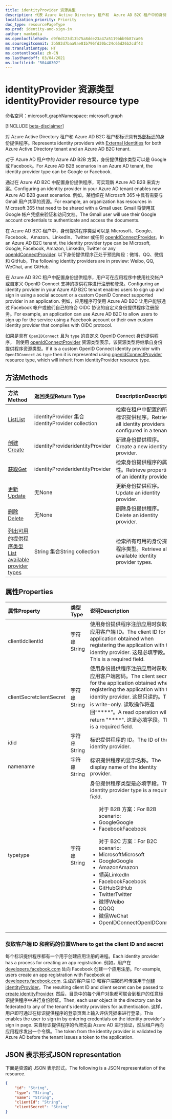 ```yaml
---
title: identityProvider 资源类型
description: 代表 Azure Active Directory 租户和  Azure AD B2C 租户中的身份提供程序。
localization_priority: Priority
doc_type: resourcePageType
ms.prod: identity-and-sign-in
author: namkedia
ms.openlocfilehash: d9f6d123d13b75a8dde23a47a5119bbb9b87ca06
ms.sourcegitcommit: 3b583d7baa9ae81b796fd30bc24c65d26b2cdf43
ms.translationtype: HT
ms.contentlocale: zh-CN
ms.lasthandoff: 03/04/2021
ms.locfileid: "50440302"
---
```

# <a name="identityprovider-resource-type"></a><span data-ttu-id="0998e-103">identityProvider 资源类型</span><span class="sxs-lookup"><span data-stu-id="0998e-103">identityProvider resource type</span></span>

<span data-ttu-id="0998e-104">命名空间：microsoft.graph</span><span class="sxs-lookup"><span data-stu-id="0998e-104">Namespace: microsoft.graph</span></span>

[!INCLUDE [beta-disclaimer](../../includes/beta-disclaimer.md)]

<span data-ttu-id="0998e-105">对 Azure Active Directory 租户和 Azure AD B2C 租户都标识具有[外部标识](/azure/active-directory/external-identities/)的身份提供程序。</span><span class="sxs-lookup"><span data-stu-id="0998e-105">Represents identity providers with [External Identities](/azure/active-directory/external-identities/) for both Azure Active Directory tenant and an Azure AD B2C tenant.</span></span>

<span data-ttu-id="0998e-106">对于 Azure AD 租户中的 Azure AD B2B 方案，身份提供程序类型可以是 Google 或 Facebook。</span><span class="sxs-lookup"><span data-stu-id="0998e-106">For Azure AD B2B scenarios in an Azure AD tenant, the identity provider type can be Google or Facebook.</span></span>

<span data-ttu-id="0998e-107">通过在 Azure AD B2C 中配置身份提供程序，可实现新 Azure AD B2B 来宾方案。</span><span class="sxs-lookup"><span data-stu-id="0998e-107">Configuring an identity provider in your Azure AD tenant enables new Azure AD B2B guest scenarios.</span></span> <span data-ttu-id="0998e-108">例如，某组织在 Microsoft 365 中具有需要与 Gmail 用户共享的资源。</span><span class="sxs-lookup"><span data-stu-id="0998e-108">For example, an organization has resources in Microsoft 365 that need to be shared with a Gmail user.</span></span> <span data-ttu-id="0998e-109">Gmail 将使用其 Google 帐户凭据来验证和访问文档。</span><span class="sxs-lookup"><span data-stu-id="0998e-109">The Gmail user will use their Google account credentials to authenticate and access the documents.</span></span>

<span data-ttu-id="0998e-110">在 Azure AD B2C 租户中，身份提供程序类型可以是 Microsoft、Google、Facebook、Amazon、LinkedIn、Twitter 或任何 [openIdConnectProvider](../resources/openidconnectprovider.md)。</span><span class="sxs-lookup"><span data-stu-id="0998e-110">In an Azure AD B2C tenant, the identity provider type can be Microsoft, Google, Facebook, Amazon, LinkedIn, Twitter or any [openIdConnectProvider](../resources/openidconnectprovider.md).</span></span> <span data-ttu-id="0998e-111">以下身份提供程序正处于预览阶段：微博、QQ、微信和 GitHub。</span><span class="sxs-lookup"><span data-stu-id="0998e-111">The following identity providers are in preview: Weibo, QQ, WeChat, and GitHub.</span></span>

<span data-ttu-id="0998e-112">在 Azure AD B2C 租户中配置身份提供程序，用户可在应用程序中使用社交帐户或自定义 OpenID Connect 支持的提供程序进行注册和登录。</span><span class="sxs-lookup"><span data-stu-id="0998e-112">Configuring an identity provider in your Azure AD B2C tenant enables users to sign up and sign in using a social account or a custom OpenID Connect supported provider in an application.</span></span> <span data-ttu-id="0998e-113">例如，应用程序可使用 Azure AD B2C 让用户能够通过 Facebook 帐户或他们自己的符合 OIDC 协议的自定义身份提供程序注册服务。</span><span class="sxs-lookup"><span data-stu-id="0998e-113">For example, an application can use Azure AD B2C to allow users to sign up for the service using a Facebook account or their own custom identity provider that complies with OIDC protocol.</span></span>


<span data-ttu-id="0998e-114">如果是具有 `OpenIDConnect` 且为 `type` 的自定义 OpenID Connect 身份提供程序， 则使用 [openIdConnectProvider](../resources/openidconnectprovider.md) 资源类型表示，该资源类型将继承自身份提供程序资源类型。</span><span class="sxs-lookup"><span data-stu-id="0998e-114">If it is a custom OpenID Connect identity provider with `OpenIDConnect` as `type` then it is represented using [openIdConnectProvider](../resources/openidconnectprovider.md) resource type, which will inherit from identityProvider resource type.</span></span> 

## <a name="methods"></a><span data-ttu-id="0998e-115">方法</span><span class="sxs-lookup"><span data-stu-id="0998e-115">Methods</span></span>

| <span data-ttu-id="0998e-116">方法</span><span class="sxs-lookup"><span data-stu-id="0998e-116">Method</span></span>       | <span data-ttu-id="0998e-117">返回类型</span><span class="sxs-lookup"><span data-stu-id="0998e-117">Return Type</span></span>  |<span data-ttu-id="0998e-118">Description</span><span class="sxs-lookup"><span data-stu-id="0998e-118">Description</span></span>|
|:---------------|:--------|:----------|
|[<span data-ttu-id="0998e-119">List</span><span class="sxs-lookup"><span data-stu-id="0998e-119">List</span></span>](../api/identityprovider-list.md)|<span data-ttu-id="0998e-120">identityProvider 集合</span><span class="sxs-lookup"><span data-stu-id="0998e-120">identityProvider collection</span></span>|<span data-ttu-id="0998e-121">检索在租户中配置的所有标识提供程序。</span><span class="sxs-lookup"><span data-stu-id="0998e-121">Retrieve all identity providers configured in a tenant.</span></span>|
|[<span data-ttu-id="0998e-122">创建</span><span class="sxs-lookup"><span data-stu-id="0998e-122">Create</span></span>](../api/identityprovider-post-identityproviders.md)|<span data-ttu-id="0998e-123">identityProvider</span><span class="sxs-lookup"><span data-stu-id="0998e-123">identityProvider</span></span>|<span data-ttu-id="0998e-124">新建身份提供程序。</span><span class="sxs-lookup"><span data-stu-id="0998e-124">Create a new identity provider.</span></span>|
|[<span data-ttu-id="0998e-125">获取</span><span class="sxs-lookup"><span data-stu-id="0998e-125">Get</span></span>](../api/identityprovider-get.md) |<span data-ttu-id="0998e-126">identityProvider</span><span class="sxs-lookup"><span data-stu-id="0998e-126">identityProvider</span></span>|<span data-ttu-id="0998e-127">检索身份提供程序的属性。</span><span class="sxs-lookup"><span data-stu-id="0998e-127">Retrieve properties of an identity provider.</span></span>|
|[<span data-ttu-id="0998e-128">更新</span><span class="sxs-lookup"><span data-stu-id="0998e-128">Update</span></span>](../api/identityprovider-update.md)|<span data-ttu-id="0998e-129">无</span><span class="sxs-lookup"><span data-stu-id="0998e-129">None</span></span>|<span data-ttu-id="0998e-130">更新身份提供程序。</span><span class="sxs-lookup"><span data-stu-id="0998e-130">Update an identity provider.</span></span>|
|[<span data-ttu-id="0998e-131">删除</span><span class="sxs-lookup"><span data-stu-id="0998e-131">Delete</span></span>](../api/identityprovider-delete.md)|<span data-ttu-id="0998e-132">无</span><span class="sxs-lookup"><span data-stu-id="0998e-132">None</span></span>|<span data-ttu-id="0998e-133">删除身份提供程序。</span><span class="sxs-lookup"><span data-stu-id="0998e-133">Delete an identity provider.</span></span>|
|[<span data-ttu-id="0998e-134">列出可用的提供程序类型</span><span class="sxs-lookup"><span data-stu-id="0998e-134">List available provider types</span></span>](../api/identityprovider-list-availableprovidertypes.md)|<span data-ttu-id="0998e-135">String 集合</span><span class="sxs-lookup"><span data-stu-id="0998e-135">String collection</span></span>|<span data-ttu-id="0998e-136">检索所有可用的身份提供程序类型。</span><span class="sxs-lookup"><span data-stu-id="0998e-136">Retrieve all available identity provider types.</span></span>|

## <a name="properties"></a><span data-ttu-id="0998e-137">属性</span><span class="sxs-lookup"><span data-stu-id="0998e-137">Properties</span></span>

|<span data-ttu-id="0998e-138">属性</span><span class="sxs-lookup"><span data-stu-id="0998e-138">Property</span></span>|<span data-ttu-id="0998e-139">类型</span><span class="sxs-lookup"><span data-stu-id="0998e-139">Type</span></span>|<span data-ttu-id="0998e-140">说明</span><span class="sxs-lookup"><span data-stu-id="0998e-140">Description</span></span>|
|:---------------|:--------|:----------|
|<span data-ttu-id="0998e-141">clientId</span><span class="sxs-lookup"><span data-stu-id="0998e-141">clientId</span></span>|<span data-ttu-id="0998e-142">字符串</span><span class="sxs-lookup"><span data-stu-id="0998e-142">String</span></span>|<span data-ttu-id="0998e-143">使用身份提供程序注册应用时获取的应用客户端 ID。</span><span class="sxs-lookup"><span data-stu-id="0998e-143">The client ID for the application obtained when registering the application with the identity provider.</span></span> <span data-ttu-id="0998e-144">这是必填字段。</span><span class="sxs-lookup"><span data-stu-id="0998e-144">This is a required field.</span></span>|
|<span data-ttu-id="0998e-145">clientSecret</span><span class="sxs-lookup"><span data-stu-id="0998e-145">clientSecret</span></span>|<span data-ttu-id="0998e-146">字符串</span><span class="sxs-lookup"><span data-stu-id="0998e-146">String</span></span>|<span data-ttu-id="0998e-147">使用身份提供程序注册应用时获取的应用客户端密码。</span><span class="sxs-lookup"><span data-stu-id="0998e-147">The client secret for the application obtained when registering the application with the identity provider.</span></span> <span data-ttu-id="0998e-148">这是只读的。</span><span class="sxs-lookup"><span data-stu-id="0998e-148">This is write-only.</span></span> <span data-ttu-id="0998e-149">读取操作将返回“\*\*\*\*”。</span><span class="sxs-lookup"><span data-stu-id="0998e-149">A read operation will return "\*\*\*\*".</span></span> <span data-ttu-id="0998e-150">这是必填字段。</span><span class="sxs-lookup"><span data-stu-id="0998e-150">This is a required field.</span></span>|
|<span data-ttu-id="0998e-151">id</span><span class="sxs-lookup"><span data-stu-id="0998e-151">id</span></span>|<span data-ttu-id="0998e-152">字符串</span><span class="sxs-lookup"><span data-stu-id="0998e-152">String</span></span>|<span data-ttu-id="0998e-153">标识提供程序的 ID。</span><span class="sxs-lookup"><span data-stu-id="0998e-153">The ID of the identity provider.</span></span>|
|<span data-ttu-id="0998e-154">name</span><span class="sxs-lookup"><span data-stu-id="0998e-154">name</span></span>|<span data-ttu-id="0998e-155">字符串</span><span class="sxs-lookup"><span data-stu-id="0998e-155">String</span></span>|<span data-ttu-id="0998e-156">标识提供程序的显示名称。</span><span class="sxs-lookup"><span data-stu-id="0998e-156">The display name of the identity provider.</span></span>|
|<span data-ttu-id="0998e-157">type</span><span class="sxs-lookup"><span data-stu-id="0998e-157">type</span></span>|<span data-ttu-id="0998e-158">字符串</span><span class="sxs-lookup"><span data-stu-id="0998e-158">String</span></span>|<span data-ttu-id="0998e-159">身份提供程序类型是必填字段。</span><span class="sxs-lookup"><span data-stu-id="0998e-159">The identity provider type is a required field.</span></span><ul><span data-ttu-id="0998e-160">对于 B2B 方案：</span><span class="sxs-lookup"><span data-stu-id="0998e-160">For B2B scenario:</span></span><li/><span data-ttu-id="0998e-161">Google</span><span class="sxs-lookup"><span data-stu-id="0998e-161">Google</span></span><li/><span data-ttu-id="0998e-162">Facebook</span><span class="sxs-lookup"><span data-stu-id="0998e-162">Facebook</span></span></ul><ul><span data-ttu-id="0998e-163">对于 B2C 方案：</span><span class="sxs-lookup"><span data-stu-id="0998e-163">For B2C scenario:</span></span><li/><span data-ttu-id="0998e-164">Microsoft</span><span class="sxs-lookup"><span data-stu-id="0998e-164">Microsoft</span></span><li/><span data-ttu-id="0998e-165">Google</span><span class="sxs-lookup"><span data-stu-id="0998e-165">Google</span></span><li/><span data-ttu-id="0998e-166">Amazon</span><span class="sxs-lookup"><span data-stu-id="0998e-166">Amazon</span></span><li/><span data-ttu-id="0998e-167">领英</span><span class="sxs-lookup"><span data-stu-id="0998e-167">LinkedIn</span></span><li/><span data-ttu-id="0998e-168">Facebook</span><span class="sxs-lookup"><span data-stu-id="0998e-168">Facebook</span></span><li/><span data-ttu-id="0998e-169">GitHub</span><span class="sxs-lookup"><span data-stu-id="0998e-169">GitHub</span></span><li/><span data-ttu-id="0998e-170">Twitter</span><span class="sxs-lookup"><span data-stu-id="0998e-170">Twitter</span></span><li/><span data-ttu-id="0998e-171">微博</span><span class="sxs-lookup"><span data-stu-id="0998e-171">Weibo</span></span><li/><span data-ttu-id="0998e-172">QQ</span><span class="sxs-lookup"><span data-stu-id="0998e-172">QQ</span></span><li/><span data-ttu-id="0998e-173">微信</span><span class="sxs-lookup"><span data-stu-id="0998e-173">WeChat</span></span><li/><span data-ttu-id="0998e-174">OpenIDConnect</span><span class="sxs-lookup"><span data-stu-id="0998e-174">OpenIDConnect</span></span></ul>|

### <a name="where-to-get-the-client-id-and-secret"></a><span data-ttu-id="0998e-175">获取客户端 ID 和密码的位置</span><span class="sxs-lookup"><span data-stu-id="0998e-175">Where to get the client ID and secret</span></span>

<span data-ttu-id="0998e-176">每个标识提供程序都有一个用于创建应用注册的进程。</span><span class="sxs-lookup"><span data-stu-id="0998e-176">Each identity provider has a process for creating an app registration.</span></span> <span data-ttu-id="0998e-177">例如，用户在 [developers.facebook.com](https://developers.facebook.com/) 处向 Facebook 创建一个应用注册。</span><span class="sxs-lookup"><span data-stu-id="0998e-177">For example, users create an app registration with Facebook at [developers.facebook.com](https://developers.facebook.com/).</span></span> <span data-ttu-id="0998e-178">生成的客户端 ID 和客户端密码可传递用于[创建 identityProvider](../api/identityprovider-post-identityproviders.md)。</span><span class="sxs-lookup"><span data-stu-id="0998e-178">The resulting client ID and client secret can be passed to [create identityProvider](../api/identityprovider-post-identityproviders.md).</span></span> <span data-ttu-id="0998e-179">然后，目录中的每个用户对象都可联合到租户的任意标识提供程序中进行身份验证。</span><span class="sxs-lookup"><span data-stu-id="0998e-179">Then, each user object in the directory can be federated to any of the tenant's identity providers for authentication.</span></span> <span data-ttu-id="0998e-180">这样，用户即可通过在标识提供程序的登录页面上输入评估凭据来进行登录。</span><span class="sxs-lookup"><span data-stu-id="0998e-180">This enables the user to sign in by entering credentials on the identity provider's sign in page.</span></span> <span data-ttu-id="0998e-181">来自标识提供程序的令牌先由 Azure AD 进行验证，然后租户再向应用程序发出一个令牌。</span><span class="sxs-lookup"><span data-stu-id="0998e-181">The token from the identity provider is validated by Azure AD before the tenant issues a token to the application.</span></span>

## <a name="json-representation"></a><span data-ttu-id="0998e-182">JSON 表示形式</span><span class="sxs-lookup"><span data-stu-id="0998e-182">JSON representation</span></span>

<span data-ttu-id="0998e-183">下面是资源的 JSON 表示形式。</span><span class="sxs-lookup"><span data-stu-id="0998e-183">The following is a JSON representation of the resource.</span></span>

<!-- {
  "blockType": "resource",
  "@odata.type": "microsoft.graph.identityProvider"
} -->

```json
{
    "id": "String",
    "type": "String",
    "name": "String",
    "clientId": "String",
    "clientSecret": "String"
}
```
